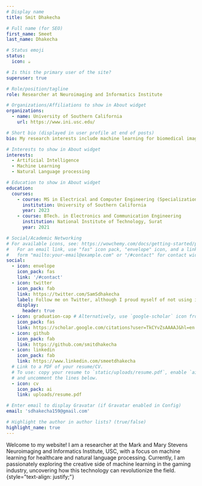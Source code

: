 ```yaml
---
# Display name
title: Smit Dhakecha

# Full name (for SEO)
first_name: Smeet
last_name: Dhakecha

# Status emoji
status:
  icon: ☕️

# Is this the primary user of the site?
superuser: true

# Role/position/tagline
role: Researcher at Neuroimaging and Informatics Institute

# Organizations/Affiliations to show in About widget
organizations:
  - name: University of Southern California
    url: https://www.ini.usc.edu/

# Short bio (displayed in user profile at end of posts)
bio: My research interests include machine learning for biomedical imaging, and natural language processing.

# Interests to show in About widget
interests:
  - Artificial Intelligence
  - Machine Learning
  - Natural Language processing

# Education to show in About widget
education:
  courses:
    - course: MS in Electrical and Computer Engineering (Specialization in Machine Learning and Data Science)
      institution: University of Southern California
      year: 2023
    - course: BTech. in Electronics and Communication Engineering
      institution: National Institute of Technology, Surat
      year: 2021

# Social/Academic Networking
# For available icons, see: https://wowchemy.com/docs/getting-started/page-builder/#icons
#   For an email link, use "fas" icon pack, "envelope" icon, and a link in the
#   form "mailto:your-email@example.com" or "/#contact" for contact widget.
social:
  - icon: envelope
    icon_pack: fas
    link: '/#contact'
  - icon: twitter
    icon_pack: fab
    link: https://twitter.com/SamSdhakecha
    label: Follow me on Twitter, although I proud myself of not using it ever :)
    display:
      header: true
  - icon: graduation-cap # Alternatively, use `google-scholar` icon from `ai` icon pack
    icon_pack: fas
    link: https://scholar.google.com/citations?user=TkCYvZsAAAAJ&hl=en
  - icon: github
    icon_pack: fab
    link: https://github.com/smitdhakecha
  - icon: linkedin
    icon_pack: fab
    link: https://www.linkedin.com/smeetdhakecha
  # Link to a PDF of your resume/CV.
  # To use: copy your resume to `static/uploads/resume.pdf`, enable `ai` icons in `params.yaml`,
  # and uncomment the lines below.
  - icon: cv
    icon_pack: ai
    link: uploads/resume.pdf

# Enter email to display Gravatar (if Gravatar enabled in Config)
email: 'sdhakecha159@gmail.com'

# Highlight the author in author lists? (true/false)
highlight_name: true
---
```


Welcome to my website! I am a researcher at the Mark and Mary Stevens Neuroimaging and Informatics Institute, USC, with a focus on machine learning for healthcare and natural language processing. Currently, I am passionately exploring the creative side of machine learning in the gaming industry, uncovering how this technology can revolutionize the field. 
{style="text-align: justify;"}
